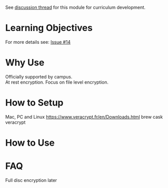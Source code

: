 See [discussion thread](https://github.com/dlab-berkeley/data-security-fundamentals/issues/9) for this module for curriculum development.

# Learning Objectives
For more details see: [Issue #14](https://github.com/dlab-berkeley/data-security-fundamentals/issues/14)

# Why Use
Officially supported by campus.  
At rest encryption. 
Focus on file level encryption. 

# How to Setup
Mac, PC and Linux
https://www.veracrypt.fr/en/Downloads.html
brew cask veracrypt

# How to Use

# FAQ
Full disc encryption later 
